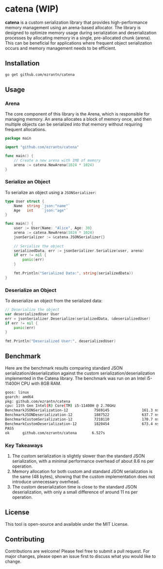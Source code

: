 # catena (WIP)

**catena** is a custom serialization library that provides high-performance memory management using an arena-based allocator. The library is designed to optimize memory usage during serialization and deserialization processes by allocating memory in a single, pre-allocated chunk (arena). This can be beneficial for applications where frequent object serialization occurs and memory management needs to be efficient.

## Installation

```bash
go get github.com/ezrantn/catena
```

## Usage

### **Arena**

The core component of this library is the Arena, which is responsible for managing memory. An arena allocates a block of memory once, and then multiple objects can be serialized into that memory without requiring frequent allocations.

```go
package main

import "github.com/ezrantn/catena"

func main() {
    // Create a new arena with 1MB of memory
    arena := catena.NewArena(1024 * 1024)
}
```

### **Serialize an Object**

To serialize an object using a `JSONSerializer`:

```go
type User struct {
    Name  string `json:"name"`
    Age   int    `json:"age"`
}

func main() {
    user := User{Name: "Alice", Age: 30}
    arena := catena.NewArena(1024 * 1024)
    jsonSerializer := &catena.JSONSerializer{}
    
    // Serialize the object
    serializedData, err := jsonSerializer.Serialize(user, arena)
    if err != nil {
        panic(err)
    }
    
    fmt.Println("Serialized Data:", string(serializedData))
}
```

### **Deserialize an Object**

To deserialize an object from the serialized data:

```go
// Deserialize the object
var deserializedUser User
err = jsonSerializer.Deserialize(serializedData, &deserializedUser)
if err != nil {
    panic(err)
}
    
fmt.Println("Deserialized User:", deserializedUser)
```

## Benchmark

Here are the benchmark results comparing standard JSON serialization/deserialization against the custom serialization/deserialization implemented in the Catena library. The benchmark was run on an Intel i5-11400H CPU with 8GB RAM.

```bash
goos: linux
goarch: amd64
pkg: github.com/ezrantn/catena
cpu: 11th Gen Intel(R) Core(TM) i5-11400H @ 2.70GHz
BenchmarkJSONSerialization-12            7569145               161.3 ns/op            48 B/op          1 allocs/op
BenchmarkJSONDeserialization-12          1887522               637.7 ns/op           280 B/op          7 allocs/op
BenchmarkCustomSerialization-12          7210110               170.7 ns/op            48 B/op          1 allocs/op
BenchmarkCustomDeserialization-12        1820454               673.4 ns/op           280 B/op          7 allocs/op
PASS
ok      github.com/ezrantn/catena       6.527s
```

### Key Takeaways

1. The custom serialization is slightly slower than the standard JSON serialization, with a minimal performance overhead of about 8.6 ns per operation.
2. Memory allocation for both custom and standard JSON serialization is the same (48 bytes), showing that the custom implementation does not introduce unnecessary overhead.
3. The custom deserialization time is close to the standard JSON deserialization, with only a small difference of around 11 ns per operation.

## License

This tool is open-source and available under the MIT License.

## Contributing

Contributions are welcome! Please feel free to submit a pull request. For major changes, please open an issue first to discuss what you would like to change.
